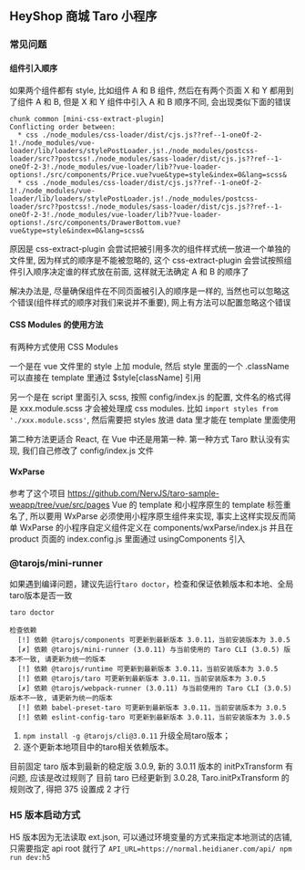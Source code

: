## HeyShop 商城 Taro 小程序

### 常见问题

#### 组件引入顺序
如果两个组件都有 style, 比如组件 A 和 B 组件, 然后在有两个页面 X 和 Y 都用到了组件 A 和 B, 但是 X 和 Y 组件中引入 A 和 B 顺序不同, 会出现类似下面的错误

```
chunk common [mini-css-extract-plugin]
Conflicting order between:
  * css ./node_modules/css-loader/dist/cjs.js??ref--1-oneOf-2-1!./node_modules/vue-loader/lib/loaders/stylePostLoader.js!./node_modules/postcss-loader/src??postcss!./node_modules/sass-loader/dist/cjs.js??ref--1-oneOf-2-3!./node_modules/vue-loader/lib??vue-loader-options!./src/components/Price.vue?vue&type=style&index=0&lang=scss&
  * css ./node_modules/css-loader/dist/cjs.js??ref--1-oneOf-2-1!./node_modules/vue-loader/lib/loaders/stylePostLoader.js!./node_modules/postcss-loader/src??postcss!./node_modules/sass-loader/dist/cjs.js??ref--1-oneOf-2-3!./node_modules/vue-loader/lib??vue-loader-options!./src/components/DrawerBottom.vue?vue&type=style&index=0&lang=scss&
```

原因是 css-extract-plugin 会尝试把被引用多次的组件样式统一放进一个单独的文件里, 因为样式的顺序是不能被忽略的, 这个 css-extract-plugin 会尝试按照组件引入顺序决定谁的样式放在前面, 这样就无法确定 A 和 B 的顺序了

解决办法是, 尽量确保组件在不同页面被引入的顺序是一样的, 当然也可以忽略这个错误(组件样式的顺序对我们来说并不重要), 网上有方法可以配置忽略这个错误


#### CSS Modules 的使用方法
有两种方式使用 CSS Modules

一个是在 vue 文件里的 style 上加 module, 然后 style 里面的一个 .className 可以直接在 template 里通过 $style[className] 引用

另一个是在 script 里面引入 scss, 按照 config/index.js 的配置, 文件名的格式得是 xxx.module.scss 才会被处理成 css modules. 比如 `import styles from './xxx.module.scss'`, 然后需要把 styles 放进 data 里才能在 template 里面使用

第二种方法更适合 React, 在 Vue 中还是用第一种. 第一种方式 Taro 默认没有实现, 我们自己修改了 config/index.js 文件


#### WxParse
参考了这个项目 https://github.com/NervJS/taro-sample-weapp/tree/vue/src/pages
Vue 的 template 和小程序原生的 template 标签重名了, 所以要用 WxParse 必须使用小程序原生组件来实现, 事实上这样实现反而简单
WxParse 的小程序自定义组件定义在 components/wxParse/index.js
并且在 product 页面的 index.config.js 里面通过 usingComponents 引入


### @tarojs/mini-runner
如果遇到编译问题，建议先运行`taro doctor`，检查和保证依赖版本和本地、全局taro版本是否一致

```
taro doctor

检查依赖
  [!] 依赖 @tarojs/components 可更新到最新版本 3.0.11，当前安装版本为 3.0.5
  [✗] 依赖 @tarojs/mini-runner (3.0.11) 与当前使用的 Taro CLI (3.0.5) 版本不一致, 请更新为统一的版本
  [!] 依赖 @tarojs/runtime 可更新到最新版本 3.0.11，当前安装版本为 3.0.5
  [!] 依赖 @tarojs/taro 可更新到最新版本 3.0.11，当前安装版本为 3.0.5
  [✗] 依赖 @tarojs/webpack-runner (3.0.11) 与当前使用的 Taro CLI (3.0.5) 版本不一致, 请更新为统一的版本
  [!] 依赖 babel-preset-taro 可更新到最新版本 3.0.11，当前安装版本为 3.0.5
  [!] 依赖 eslint-config-taro 可更新到最新版本 3.0.11，当前安装版本为 3.0.5
```

1. `npm install -g @tarojs/cli@3.0.11`  升级全局taro版本；
2. 逐个更新本地项目中的taro相关依赖版本。

目前固定 taro 版本到最新的稳定版 3.0.9, 新的 3.0.11 版本的 initPxTransform 有问题, 应该是改过规则了
目前 taro 已经更新到 3.0.28, Taro.initPxTransform 的规则改了, 得把 375 设置成 2 才行


### H5 版本启动方式
H5 版本因为无法读取 ext.json, 可以通过环境变量的方式来指定本地测试的店铺, 只需要指定 api root 就行了
`API_URL=https://normal.heidianer.com/api/ npm run dev:h5`
